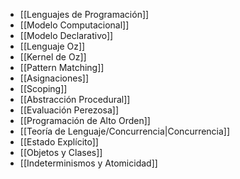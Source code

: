 - [[Lenguajes de Programación]]
- [[Modelo Computacional]]
- [[Modelo Declarativo]]
- [[Lenguaje Oz]]
- [[Kernel de Oz]]
- [[Pattern Matching]]
- [[Asignaciones]]
- [[Scoping]]
- [[Abstracción Procedural]]
- [[Evaluación Perezosa]]
- [[Programación de Alto Orden]]
- [[Teoría de Lenguaje/Concurrencia|Concurrencia]]
- [[Estado Explícito]]
- [[Objetos y Clases]]
- [[Indeterminismos y Atomicidad]]
